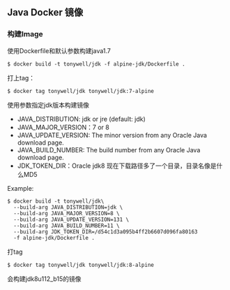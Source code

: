 ## Java Docker 镜像

### 构建Image

使用Dockerfile和默认参数构建java1.7

```
$ docker build -t tonywell/jdk -f alpine-jdk/Dockerfile .
```

打上tag：
```
$ docker tag tonywell/jdk tonywell/jdk:7-alpine
```



使用参数指定jdk版本构建镜像

* JAVA_DISTRIBUTION: jdk or jre (default: jdk)
* JAVA_MAJOR_VERSION：7 or 8 
* JAVA_UPDATE_VERSION: The minor version from any Oracle Java download page.
* JAVA_BUILD_NUMBER: The build number from any Oracle Java download page.
* JDK_TOKEN_DIR：Oracle jdk8 现在下载路径多了一个目录，目录名像是什么MD5

Example:

```
$ docker build -t tonywell/jdk\
  --build-arg JAVA_DISTRIBUTION=jdk \
  --build-arg JAVA_MAJOR_VERSION=8 \
  --build-arg JAVA_UPDATE_VERSION=131 \
  --build-arg JAVA_BUILD_NUMBER=11 \
  --build-arg JDK_TOKEN_DIR=/d54c1d3a095b4ff2b6607d096fa80163
  -f alpine-jdk/Dockerfile .
```

打tag
```
$ docker tag tonywell/jdk tonywell/jdk:8-alpine
```

会构建jdk8u112_b15的镜像
